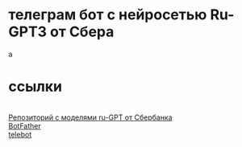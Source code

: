 # телеграм бот с нейросетью Ru-GPT3 от Сбера
a



# ссылки
<br>[Репозиторий с моделями ru-GPT от Сбербанка](https://github.com/sberbank-ai/ru-gpts)
<br>[BotFather](https://telegram.me/BotFather)
<br>[telebot](https://github.com/eternnoir/pyTelegramBotAPI)
